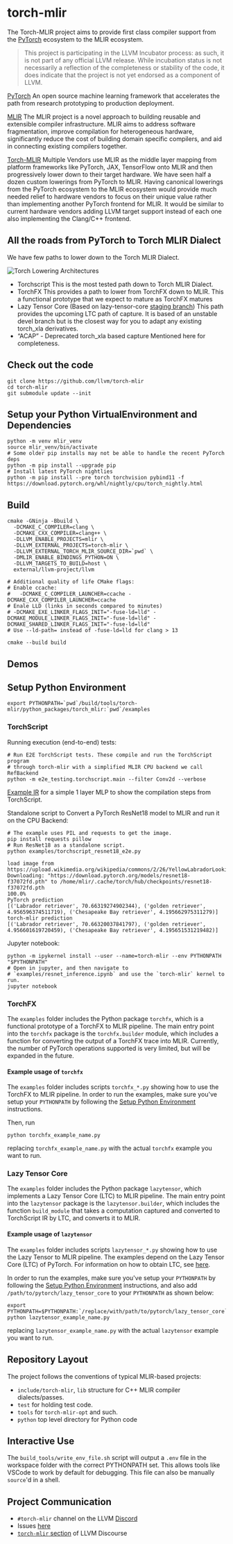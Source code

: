 # torch-mlir

The Torch-MLIR project aims to provide first class compiler support from the [PyTorch](https://pytorch.org) ecosystem to the MLIR ecosystem.

> This project is participating in the LLVM Incubator process: as such, it is
not part of any official LLVM release.  While incubation status is not
necessarily a reflection of the completeness or stability of the code, it
does indicate that the project is not yet endorsed as a component of LLVM.

[PyTorch](https://pytorch.org)
An open source machine learning framework that accelerates the path from research prototyping to production deployment.

[MLIR](https://mlir.llvm.org)
The MLIR project is a novel approach to building reusable and extensible compiler infrastructure. MLIR aims to address software fragmentation, improve compilation for heterogeneous hardware, significantly reduce the cost of building domain specific compilers, and aid in connecting existing compilers together.

[Torch-MLIR](https://github.com/llvm/torch-mlir)
Multiple Vendors use MLIR as the middle layer mapping from platform frameworks like PyTorch, JAX, TensorFlow onto MLIR and then progressively lower down to their target hardware. We have seen half a dozen custom lowerings from PyTorch to MLIR. Having canonical lowerings from the PyTorch ecosystem to the MLIR ecosystem would provide much needed relief to hardware vendors to focus on their unique value rather than implementing another PyTorch frontend for MLIR. It would be similar to current hardware vendors adding LLVM target support instead of each one also implementing the Clang/C++ frontend.

## All the roads from PyTorch to Torch MLIR Dialect

We have few paths to lower down to the Torch MLIR Dialect.

![Torch Lowering Architectures](Torch-MLIR.png)

 - Torchscript
    This is the most tested path down to Torch MLIR Dialect.
 - TorchFX
	This provides a path to lower from TorchFX down to MLIR. This a functional prototype that we expect to mature as TorchFX matures
 - Lazy Tensor Core (Based on lazy-tensor-core [staging branch](https://github.com/pytorch/pytorch/tree/lazy_tensor_staging/lazy_tensor_core))
	This path provides the upcoming LTC path of capture. It is based of an unstable devel branch but is the closest way for you to adapt any existing torch_xla derivatives.
 - “ACAP”  - Deprecated torch_xla based capture Mentioned here for completeness.


## Check out the code

```shell
git clone https://github.com/llvm/torch-mlir
cd torch-mlir
git submodule update --init
```

## Setup your Python VirtualEnvironment and Dependencies

```shell
python -m venv mlir_venv
source mlir_venv/bin/activate
# Some older pip installs may not be able to handle the recent PyTorch deps
python -m pip install --upgrade pip
# Install latest PyTorch nightlies
python -m pip install --pre torch torchvision pybind11 -f https://download.pytorch.org/whl/nightly/cpu/torch_nightly.html
```

## Build 
```shell
cmake -GNinja -Bbuild \
  -DCMAKE_C_COMPILER=clang \
  -DCMAKE_CXX_COMPILER=clang++ \
  -DLLVM_ENABLE_PROJECTS=mlir \
  -DLLVM_EXTERNAL_PROJECTS=torch-mlir \
  -DLLVM_EXTERNAL_TORCH_MLIR_SOURCE_DIR=`pwd` \
  -DMLIR_ENABLE_BINDINGS_PYTHON=ON \
  -DLLVM_TARGETS_TO_BUILD=host \
  external/llvm-project/llvm

# Additional quality of life CMake flags:
# Enable ccache:
#   -DCMAKE_C_COMPILER_LAUNCHER=ccache -DCMAKE_CXX_COMPILER_LAUNCHER=ccache
# Enale LLD (links in seconds compared to minutes)
# -DCMAKE_EXE_LINKER_FLAGS_INIT="-fuse-ld=lld" -DCMAKE_MODULE_LINKER_FLAGS_INIT="-fuse-ld=lld" -DCMAKE_SHARED_LINKER_FLAGS_INIT="-fuse-ld=lld"
# Use --ld-path= instead of -fuse-ld=lld for clang > 13

cmake --build build
```
## Demos

## Setup Python Environment
```shell
export PYTHONPATH=`pwd`/build/tools/torch-mlir/python_packages/torch_mlir:`pwd`/examples
```

### TorchScript

Running execution (end-to-end) tests:

```shell
# Run E2E TorchScript tests. These compile and run the TorchScript program
# through torch-mlir with a simplified MLIR CPU backend we call RefBackend
python -m e2e_testing.torchscript.main --filter Conv2d --verbose
```

[Example IR](https://gist.github.com/silvasean/e74780f8a8a449339aac05c51e8b0caa) for a simple 1 layer MLP to show the compilation steps from TorchScript.

Standalone script to Convert a PyTorch ResNet18 model to MLIR and run it on the CPU Backend:

```shell
# The example uses PIL and requests to get the image.
pip install requests pillow
# Run ResNet18 as a standalone script.
python examples/torchscript_resnet18_e2e.py

load image from https://upload.wikimedia.org/wikipedia/commons/2/26/YellowLabradorLooking_new.jpg
Downloading: "https://download.pytorch.org/models/resnet18-f37072fd.pth" to /home/mlir/.cache/torch/hub/checkpoints/resnet18-f37072fd.pth
100.0%
PyTorch prediction
[('Labrador retriever', 70.66319274902344), ('golden retriever', 4.956596374511719), ('Chesapeake Bay retriever', 4.195662975311279)]
torch-mlir prediction
[('Labrador retriever', 70.66320037841797), ('golden retriever', 4.956601619720459), ('Chesapeake Bay retriever', 4.195651531219482)]
```

Jupyter notebook:
```shell
python -m ipykernel install --user --name=torch-mlir --env PYTHONPATH "$PYTHONPATH"
# Open in jupyter, and then navigate to
# `examples/resnet_inference.ipynb` and use the `torch-mlir` kernel to run.
jupyter notebook
```

### TorchFX

The `examples` folder includes the Python package `torchfx`, which is a functional prototype of a TorchFX to MLIR pipeline. The main entry point into the `torchfx` package is the `torchfx.builder` module, which includes a function for converting the output of a TorchFX trace into MLIR. Currently, the number of PyTorch operations supported is very limited, but will be expanded in the future.

#### Example usage of `torchfx`

The `examples` folder includes scripts `torchfx_*.py` showing how to use the TorchFX to MLIR pipeline. In order to run the examples, make sure you've setup your `PYTHONPATH` by following the [Setup Python Environment](#setup-python-environment) instructions.

Then, run

```shell
python torchfx_example_name.py
```

replacing `torchfx_example_name.py` with the actual `torchfx` example you want to run.


### Lazy Tensor Core

The `examples` folder includes the Python package `lazytensor`, which implements a Lazy Tensor Core (LTC) to MLIR pipeline. The main entry point into the `lazytensor` package is the `lazytensor.builder`, which includes the function `build_module` that takes a computation captured and converted to TorchScript IR by LTC, and converts it to MLIR.

#### Example usage of `lazytensor`

The `examples` folder includes scripts `lazytensor_*.py` showing how to use the Lazy Tensor to MLIR pipeline. The examples depend on the Lazy Tensor Core (LTC) of PyTorch. For information on how to obtain LTC, see [here](https://github.com/pytorch/pytorch/blob/lazy_tensor_staging/lazy_tensor_core/QUICKSTART.md). 

In order to run the examples, make sure you've setup your `PYTHONPATH` by following the [Setup Python Environment](#setup-python-environment) instructions, and also add `/path/to/pytorch/lazy_tensor_core` to your `PYTHONPATH` as shown below:

```shell
export PYTHONPATH=$PYTHONPATH:`/replace/with/path/to/pytorch/lazy_tensor_core`
python lazytensor_example_name.py
```

replacing `lazytensor_example_name.py` with the actual `lazytensor` example you want to run.

## Repository Layout

The project follows the conventions of typical MLIR-based projects:

* `include/torch-mlir`, `lib` structure for C++ MLIR compiler dialects/passes.
* `test` for holding test code.
* `tools` for `torch-mlir-opt` and such.
* `python` top level directory for Python code

## Interactive Use

The `build_tools/write_env_file.sh` script will output a `.env`
file in the workspace folder with the correct PYTHONPATH set. This allows
tools like VSCode to work by default for debugging. This file can also be
manually `source`'d in a shell.

## Project Communication

- `#torch-mlir` channel on the LLVM [Discord](https://discord.gg/xS7Z362)
- Issues [here](https://github.com/llvm/torch-mlir/issues)
- [`torch-mlir` section](https://llvm.discourse.group/c/projects-that-want-to-become-official-llvm-projects/torch-mlir/41) of LLVM Discourse
